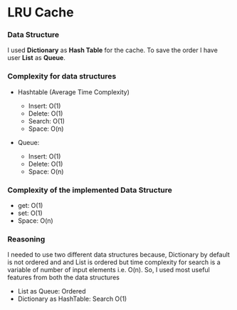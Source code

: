 # LRU Cache
### Data Structure
I used **Dictionary** as **Hash Table** for the cache.
To save the order I have user **List** as **Queue**.

### Complexity for data structures
- Hashtable (Average Time Complexity)
    - Insert: O(1)
    - Delete: O(1)
    - Search: O(1)
    - Space:  O(n)

- Queue:
    - Insert: O(1)
    - Delete: O(1)
    - Space:  O(n)

### Complexity of the implemented Data Structure
   - get:   O(1)
   - set:   O(1)
   - Space: O(n)

### Reasoning
I needed to use two different data structures because, Dictionary by default is not ordered and
and List is ordered but time complexity for search is a variable of number of input elements i.e. O(n).
So, I used most useful features from both the data structures
- List as Queue: Ordered
- Dictionary as HashTable: Search O(1)
